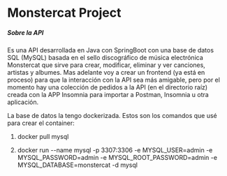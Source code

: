# Monstercat Project

##### Sobre la API
Es una API desarrollada en Java con SpringBoot con una base de datos SQL (MySQL) basada en el sello discográfico de música electrónica Monstercat que sirve para crear, modificar, eliminar y ver canciones, artistas y albumes.
Mas adelante voy a crear un frontend (ya está en proceso) para que la interacción con la API sea más amigable, pero por el momento hay una colección de pedidos a la API (en el directorio raíz) creada con la APP Insomnia para importar a Postman, Insomnia u otra aplicación.

La base de datos la tengo dockerizada. Estos son los comandos que usé para crear el container:

1) docker pull mysql

2) docker run --name mysql -p 3307:3306 -e MYSQL_USER=admin -e MYSQL_PASSWORD=admin -e MYSQL_ROOT_PASSWORD=admin -e MYSQL_DATABASE=monstercat -d mysql